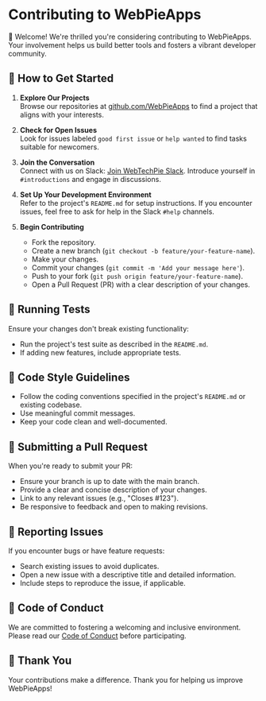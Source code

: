 # Contributing to WebPieApps

🎉 Welcome! We're thrilled you're considering contributing to WebPieApps. Your involvement helps us build better tools and fosters a vibrant developer community.

## 🚀 How to Get Started

1. **Explore Our Projects**  
   Browse our repositories at [github.com/WebPieApps](https://github.com/WebPieApps) to find a project that aligns with your interests.

2. **Check for Open Issues**  
   Look for issues labeled `good first issue` or `help wanted` to find tasks suitable for newcomers.

3. **Join the Conversation**  
   Connect with us on Slack: [Join WebTechPie Slack](https://join.slack.com/t/webtechpie/shared_invite/...). Introduce yourself in `#introductions` and engage in discussions.

4. **Set Up Your Development Environment**  
   Refer to the project's `README.md` for setup instructions. If you encounter issues, feel free to ask for help in the Slack `#help` channels.

5. **Begin Contributing**  
   - Fork the repository.
   - Create a new branch (`git checkout -b feature/your-feature-name`).
   - Make your changes.
   - Commit your changes (`git commit -m 'Add your message here'`).
   - Push to your fork (`git push origin feature/your-feature-name`).
   - Open a Pull Request (PR) with a clear description of your changes.

## 🧪 Running Tests

Ensure your changes don't break existing functionality:

- Run the project's test suite as described in the `README.md`.
- If adding new features, include appropriate tests.

## 📝 Code Style Guidelines

- Follow the coding conventions specified in the project's `README.md` or existing codebase.
- Use meaningful commit messages.
- Keep your code clean and well-documented.

## 📄 Submitting a Pull Request

When you're ready to submit your PR:

- Ensure your branch is up to date with the main branch.
- Provide a clear and concise description of your changes.
- Link to any relevant issues (e.g., "Closes #123").
- Be responsive to feedback and open to making revisions.

## 📢 Reporting Issues

If you encounter bugs or have feature requests:

- Search existing issues to avoid duplicates.
- Open a new issue with a descriptive title and detailed information.
- Include steps to reproduce the issue, if applicable.

## 🤝 Code of Conduct

We are committed to fostering a welcoming and inclusive environment. Please read our [Code of Conduct](https://github.com/WebPieApps/.github/blob/main/CODE_OF_CONDUCT.md) before participating.

## 🙌 Thank You

Your contributions make a difference. Thank you for helping us improve WebPieApps!

